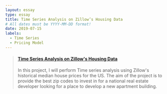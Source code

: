 ```yaml
---
layout: essay
type: essay
title: Time Series Analysis on Zillow’s Housing Data
# All dates must be YYYY-MM-DD format!
date: 2019-07-15
labels:
  - Time Series
  - Pricing Model
---
```


<blockquote class="embedly-card" data-card-controls="0"><h4><a href="https://medium.com/@feraguilari/time-series-analysis-modfinalproyect-b9fb23c28309">Time Series Analysis on Zillow's Housing Data</a></h4><p>In this project, I will perform Time series analysis using Zillow's historical median house prices for the US. The aim of the project is to provide the best zip codes to invest in for a national real estate developer looking for a place to develop a new apartment building.</p></blockquote>
<script async src="//cdn.embedly.com/widgets/platform.js" charset="UTF-8"></script>
